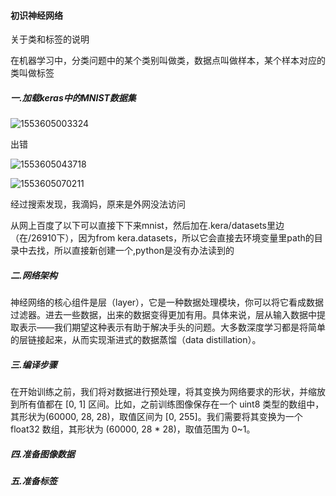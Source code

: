 #### 初识神经网络

关于类和标签的说明

​	在机器学习中，分类问题中的某个类别叫做类，数据点叫做样本，某个样本对应的类叫做标签

##### 一.加载keras中的MNIST数据集

![1553605003324](C:\Users\26910\AppData\Roaming\Typora\typora-user-images\1553605003324.png)

出错

![1553605043718](C:\Users\26910\AppData\Roaming\Typora\typora-user-images\1553605043718.png)

![1553605070211](C:\Users\26910\AppData\Roaming\Typora\typora-user-images\1553605070211.png)

经过搜索发现，我滴妈，原来是外网没法访问

从网上百度了以下可以直接下下来mnist，然后加在.kera/datasets里边（在/26910下），因为from kera.datasets，所以它会直接去环境变量里path的目录中去找，所以直接新创建一个,python是没有办法读到的

##### 二.网络架构

神经网络的核心组件是层（layer），它是一种数据处理模块，你可以将它看成数据过滤器。进去一些数据，出来的数据变得更加有用。具体来说，层从输入数据中提取表示——我们期望这种表示有助于解决手头的问题。大多数深度学习都是将简单的层链接起来，从而实现渐进式的数据蒸馏（data distillation）。

##### 三.编译步骤

在开始训练之前，我们将对数据进行预处理，将其变换为网络要求的形状，并缩放到所有值都在 [0, 1] 区间。比如，之前训练图像保存在一个 uint8 类型的数组中，其形状为(60000, 28, 28)，取值区间为 [0, 255]。我们需要将其变换为一个 float32 数组，其形状为 (60000, 28 * 28)，取值范围为 0~1。

##### 四.准备图像数据

##### 五.准备标签





